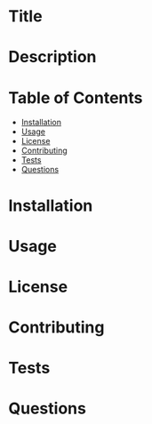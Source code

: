 # Title


# Description


# Table of Contents
- [Installation]()
- [Usage]()
- [License]()
- [Contributing]()
- [Tests]()
- [Questions]()

# Installation


# Usage


# License


# Contributing


# Tests


# Questions

